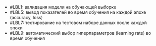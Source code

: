 + #LBL1: валидация модели на обучающей выборке
+ #LBL5: вывод показателей во время обучения на каждой эпохе (accuracy, loss)
+ #LBL7: тестирование на тестовом наборе данных после каждой эпохи
+ #LBL9: автоматический выбор гиперпараметров (learning rate) во время обучения

